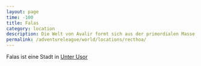 ```yaml
---
layout: page
time: -100
title: Falas
category: location
description: Die Welt von Avalir formt sich aus der primordialen Masse.
permalink: /adventureleague/world/locations/recthoa/
---
```


Falas ist eine Stadt in [Unter Usor](unter_usor.md)
